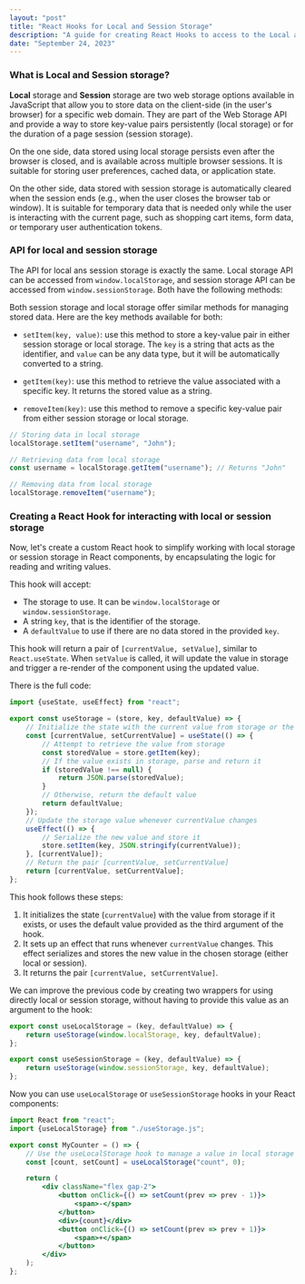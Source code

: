 ```yaml
---
layout: "post"
title: "React Hooks for Local and Session Storage"
description: "A guide for creating React Hooks to access to the Local and Session Storage of the browser."
date: "September 24, 2023"
---
```


### What is Local and Session storage?

**Local** storage and **Session** storage are two web storage options available in JavaScript that allow you to store data on the client-side (in the user's browser) for a specific web domain. They are part of the Web Storage API and provide a way to store key-value pairs persistently (local storage) or for the duration of a page session (session storage).

On the one side, data stored using local storage persists even after the browser is closed, and is available across multiple browser sessions. It is suitable for storing user preferences, cached data, or application state. 

On the other side, data stored with session storage is automatically cleared when the session ends (e.g., when the user closes the browser tab or window). It is suitable for temporary data that is needed only while the user is interacting with the current page, such as shopping cart items, form data, or temporary user authentication tokens.

### API for local and session storage

The API for local ans session storage is exactly the same. Local storage API can be accessed from `window.localStorage`, and session storage API can be accessed from `window.sessionStorage`. Both have the following methods:

Both session storage and local storage offer similar methods for managing stored data. Here are the key methods available for both:

- `setItem(key, value)`: use this method to store a key-value pair in either session storage or local storage. The `key` is a string that acts as the identifier, and `value` can be any data type, but it will be automatically converted to a string.

- `getItem(key)`: use this method to retrieve the value associated with a specific key. It returns the stored value as a string.

- `removeItem(key)`: use this method to remove a specific key-value pair from either session storage or local storage.

```javascript
// Storing data in local storage
localStorage.setItem("username", "John");

// Retrieving data from local storage
const username = localStorage.getItem("username"); // Returns "John"

// Removing data from local storage
localStorage.removeItem("username");
```

### Creating a React Hook for interacting with local or session storage

Now, let's create a custom React hook to simplify working with local storage or session storage in React components, by encapsulating the logic for reading and writing values.

This hook will accept:
- The storage to use. It can be `window.localStorage` or `window.sessionStorage`.
- A string `key`, that is the identifier of the storage.
- A `defaultValue` to use if there are no data stored in the provided `key`.

This hook will return a pair of `[currentValue, setValue]`, similar to `React.useState`. When `setValue` is called, it will update the value in storage and trigger a re-render of the component using the updated value.

There is the full code:

```javascript
import {useState, useEffect} from "react";

export const useStorage = (store, key, defaultValue) => {
    // Initialize the state with the current value from storage or the default value
    const [currentValue, setCurrentValue] = useState(() => {
        // Attempt to retrieve the value from storage
        const storedValue = store.getItem(key);
        // If the value exists in storage, parse and return it
        if (storedValue !== null) {
            return JSON.parse(storedValue);
        }
        // Otherwise, return the default value
        return defaultValue;
    });
    // Update the storage value whenever currentValue changes
    useEffect(() => {
        // Serialize the new value and store it
        store.setItem(key, JSON.stringify(currentValue));
    }, [currentValue]);
    // Return the pair [currentValue, setCurrentValue]
    return [currentValue, setCurrentValue];
};
```

This hook follows these steps:

1. It initializes the state (`currentValue`) with the value from storage if it exists, or uses the default value provided as the third argument of the hook.
2. It sets up an effect that runs whenever `currentValue` changes. This effect serializes and stores the new value in the chosen storage (either local or session).
3. It returns the pair `[currentValue, setCurrentValue]`.

We can improve the previous code by creating two wrappers for using directly local or session storage, without having to provide this value as an argument to the hook:

```javascript
export const useLocalStorage = (key, defaultValue) => {
    return useStorage(window.localStorage, key, defaultValue);
};

export const useSessionStorage = (key, defaultValue) => {
    return useStorage(window.sessionStorage, key, defaultValue);
};
```

Now you can use `useLocalStorage` or `useSessionStorage` hooks in your React components:

```jsx
import React from "react";
import {useLocalStorage} from "./useStorage.js";

export const MyCounter = () => {
    // Use the useLocalStorage hook to manage a value in local storage
    const [count, setCount] = useLocalStorage("count", 0);

    return (
        <div className="flex gap-2">
            <button onClick={() => setCount(prev => prev - 1)}>
                <span>-</span>
            </button>
            <div>{count}</div>
            <button onClick={() => setCount(prev => prev + 1)}>
                <span>+</span>
            </button>
        </div>
    );
};
```
